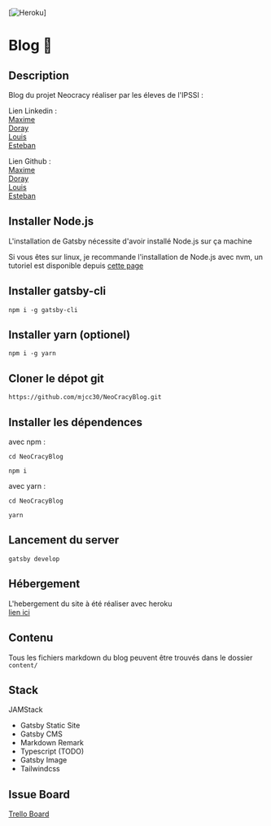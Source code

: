 [![Heroku](https://heroku-badge.herokuapp.com/?app=neocracyblog)]

# Blog 🚀

## Description

Blog du projet Neocracy réaliser par les éleves de l'IPSSI :  

Lien Linkedin :  
[Maxime](https://www.linkedin.com/in/maximecordeiro/)  
[Doray](https://www.linkedin.com/in/doray-balassoupramanien-908b3b176/)  
[Louis](https://www.linkedin.com)  
[Esteban](https://www.linkedin.com)  

Lien Github :  
[Maxime](https://github.com/mjcc30)  
[Doray](https://github.com/dorayy)  
[Louis](https://github.com/LouisPLN)  
[Esteban](https://github.com/e-gonzalez-ipssi)  

## Installer Node.js

L'installation de Gatsby nécessite d'avoir installé Node.js sur ça machine  

Si vous êtes sur linux, je recommande l'installation de Node.js avec nvm, un tutoriel est disponible depuis [cette page](https://neocracyblog.herokuapp.com/Nodejs/01-Installer-NVM/)

## Installer gatsby-cli

```
npm i -g gatsby-cli
```

## Installer yarn (optionel)

```
npm i -g yarn
```

## Cloner le dépot git

```
https://github.com/mjcc30/NeoCracyBlog.git
```

## Installer les dépendences

avec npm :
```
cd NeoCracyBlog

npm i
```

avec yarn :

```
cd NeoCracyBlog

yarn
```

## Lancement du server

```
gatsby develop
```

## Hébergement

L'hebergement du site à été réaliser avec heroku  
[lien ici](https://neocracyblog.herokuapp.com)

## Contenu

Tous les fichiers markdown du blog peuvent être trouvés dans le dossier `content/`

## Stack

JAMStack

- Gatsby Static Site
- Gatsby CMS
- Markdown Remark
- Typescript (TODO)
- Gatsby Image
- Tailwindcss

## Issue Board

[Trello Board](https://trello.com/b/pDZktFWO/neocracy)

